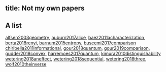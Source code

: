 title: Not my own papers
---
## A list

[alfsen2003geometry](alfsen2003geometry), [auburn2017alice](auburn2017alice),  [baez2011acharacterization](baez2011acharacterization), [berta2018renyi](berta2018renyi), [barnum2015entropy](barnum2015entropy), [buscemi2017comparison](buscemi2017comparison)
[chiribella2011informational](chiribella2011informational), [gour2018quantum](gour2018quantum), [gour2019comparison](gour2019comparison), [gudder2018convex](gudder2018convex), [harremoes2017quantum](harremoes2017quantum), [kimura2010distinguishability](kimura2010distinguishability)
[wetering2018aneffect](wetering2018aneffect), [wetering2018sequential](wetering2018sequential), [wetering2018three](wetering2018three),
[wolf2010theinverse](wolf2010theinverse)
